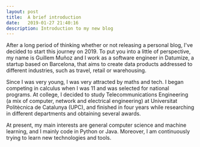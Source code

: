 ```yaml
---
layout: post
title:  A brief introduction
date:   2019-01-27 21:40:16
description: Introduction to my new blog
---
```

After a long period of thinking whether or not releasing a personal blog, I've decided to start this journey on 2019. To put you into a little of perspective, my name is Guillem Muñoz and I work as a software engineer in Datumize, a startup based on Barcelona, that aims to create data products addressed to different industries, such as travel, retail or warehousing.

Since I was very young, I was very attracted by maths and tech. I began competing in calculus when I was 11 and was selected for national programs. At college, I decided to study Telecommunications Engineering (a mix of computer, network and electrical engineering) at Universitat Politècnica de Catalunya (UPC), and finished in four years while researching in different departments and obtaining several awards.

At present, my main interests are general computer science and machine learning, and I mainly code in Python or Java. Moreover, I am continuously trying to learn new technologies and tools.